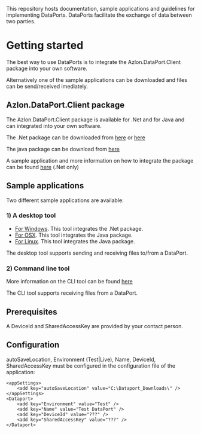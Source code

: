 This repository hosts documentation, sample applications and guidelines for implementing DataPorts. DataPorts facilitate the exchange of data between two parties.

# Getting started
The best way to use DataPorts is to integrate the Azlon.DataPort.Client package into your own software.

Alternatively one of the sample applications can be downloaded and files can be send/received imediately.

## Azlon.DataPort.Client package
The Azlon.DataPort.Client package is available for .Net and for Java and can integrated into your own software.

The .Net package can be downloaded from [here](https://github.com/orgs/Azlon-io/packages/nuget/package/Azlon.DataPort.Client) or [here](https://github.com/Azlon-io/DataPorts/tree/master/Development%20Toolkit%20DotNet%20(NuGet%20package))

The java package can be download from [here](https://github.com/Azlon-io/DataPorts/tree/master/Development%20Toolkit%20Java%20(Maven)/DataPortClient%20JAR)

A sample application and more information on how to integrate the package can be found [here](https://github.com/Azlon-io/dataport-cli) (.Net only)

## Sample applications
Two different sample applications are available:

### 1) A desktop tool
- [For Windows](https://github.com/Azlon-io/DataPorts/tree/master/Demo%20Desktop%20Application%20Windows). This tool integrates the .Net package.
- [For OSX](https://github.com/Azlon-io/DataPorts/tree/master/Demo%20Desktop%20Application%20OSX). This tool integrates the Java package.
- [For Linux](https://github.com/Azlon-io/DataPorts/tree/master/Demo%20Desktop%20Application%20Linux%20x64). This tool integrates the Java package.

The desktop tool supports sending and receiving files to/from a DataPort.


### 2) Command line tool
More information on the CLI tool can be found [here](https://github.com/Azlon-io/dataport-cli)

The CLI tool supports receiving files from a DataPort.

## Prerequisites
A DeviceId and SharedAccessKey are provided by your contact person.

## Configuration
autoSaveLocation, Environment (Test|Live), Name, DeviceId, SharedAccessKey must be configured in the configuration file of the application:

```
<appSettings>
	<add key="autoSaveLocation" value="C:\Dataport_Downloads\" />
</appSettings>
<Dataport>
	<add key="Environment" value="Test" />
	<add key="Name" value="Test DataPort" />
	<add key="DeviceId" value="???" />
	<add key="SharedAccessKey" value="???" />
</Dataport>
```
